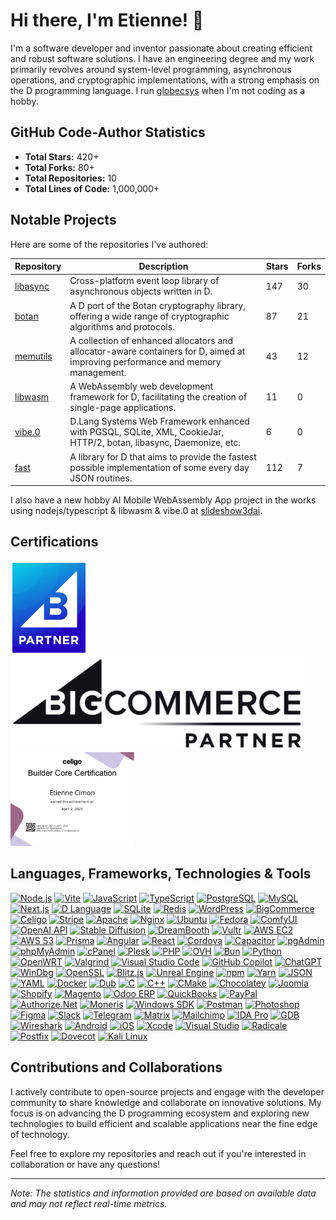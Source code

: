 # Hi there, I'm Etienne! 👋

I'm a software developer and inventor passionate about creating efficient and robust software solutions. I have an engineering degree and my work primarily revolves around system-level programming, asynchronous operations, and cryptographic implementations, with a strong emphasis on the D programming language. I run [globecsys](https://globecsys.com) when I'm not coding as a hobby.

## GitHub Code-Author Statistics

- **Total Stars:** 420+
- **Total Forks:** 80+
- **Total Repositories:** 10
- **Total Lines of Code:** 1,000,000+

## Notable Projects

Here are some of the repositories I've authored:

| Repository | Description | Stars | Forks |
|------------|-------------|-------|-------|
| [libasync](https://github.com/etcimon/libasync) | Cross-platform event loop library of asynchronous objects written in D. | 147 | 30 |
| [botan](https://github.com/etcimon/botan) | A D port of the Botan cryptography library, offering a wide range of cryptographic algorithms and protocols. | 87 | 21 |
| [memutils](https://github.com/etcimon/memutils) | A collection of enhanced allocators and allocator-aware containers for D, aimed at improving performance and memory management. | 43 | 12 |
| [libwasm](https://github.com/etcimon/libwasm) | A WebAssembly web development framework for D, facilitating the creation of single-page applications. | 11 | 0 |
| [vibe.0](https://github.com/etcimon/vibe.0) | D.Lang Systems Web Framework enhanced with PGSQL, SQLite, XML, CookieJar, HTTP/2, botan, libasync, Daemonize, etc.  | 6 | 0 |
| [fast](https://github.com/etcimon/fast) |  A library for D that aims to provide the fastest possible implementation of some every day JSON routines.   | 112 | 7 |

I also have a new hobby AI Mobile WebAssembly App project in the works using nodejs/typescript & libwasm & vibe.0 at [slideshow3dai](https://github.com/etcimon/slideshow3dai).

## Certifications
<p float="left">
  <img src="/bigcommerce-badge.png" height="150" />
  <img src="/bigcommerce-partner-badge.png" height="150" />
  <a href="http://verify.skilljar.com/c/djtafxvtysmu"><img src="/celigo-cert.png" height="150" /></a>
</p>

## Languages, Frameworks, Technologies & Tools

[![Node.js](https://img.shields.io/badge/Node.js-339933?logo=node.js&logoColor=white)](https://nodejs.org/)
[![Vite](https://img.shields.io/badge/Vite-646CFF?logo=vite&logoColor=white)](https://vitejs.dev/)
[![JavaScript](https://img.shields.io/badge/JavaScript-F7DF1E?logo=javascript&logoColor=black)](https://developer.mozilla.org/en-US/docs/Web/JavaScript)
[![TypeScript](https://img.shields.io/badge/TypeScript-3178C6?logo=typescript&logoColor=white)](https://www.typescriptlang.org/)
[![PostgreSQL](https://img.shields.io/badge/PostgreSQL-4169E1?logo=postgresql&logoColor=white)](https://www.postgresql.org/)
[![MySQL](https://img.shields.io/badge/MySQL-4479A1?logo=mysql&logoColor=white)](https://www.mysql.com/)
[![Next.js](https://img.shields.io/badge/Next.js-000000?logo=next.js&logoColor=white)](https://nextjs.org/)
[![D Language](https://img.shields.io/badge/D-CC342D?logo=d&logoColor=white)](https://dlang.org/)
[![SQLite](https://img.shields.io/badge/SQLite-003B57?logo=sqlite&logoColor=white)](https://www.sqlite.org/)
[![Redis](https://img.shields.io/badge/Redis-DC382D?logo=redis&logoColor=white)](https://redis.io/)
[![WordPress](https://img.shields.io/badge/WordPress-21759B?logo=wordpress&logoColor=white)](https://wordpress.org/)
[![BigCommerce](https://img.shields.io/badge/BigCommerce-121213?logo=bigcommerce&logoColor=white)](https://www.bigcommerce.com/)
[![Celigo](https://img.shields.io/badge/Celigo-00A9E0?logo=celigo&logoColor=white)](https://www.celigo.com/)
[![Stripe](https://img.shields.io/badge/Stripe-008CDD?logo=stripe&logoColor=white)](https://stripe.com/)
[![Apache](https://img.shields.io/badge/Apache-D22128?logo=apache&logoColor=white)](https://httpd.apache.org/)
[![Nginx](https://img.shields.io/badge/Nginx-009639?logo=nginx&logoColor=white)](https://nginx.org/)
[![Ubuntu](https://img.shields.io/badge/Ubuntu-E95420?logo=ubuntu&logoColor=white)](https://ubuntu.com/)
[![Fedora](https://img.shields.io/badge/Fedora-294172?logo=fedora&logoColor=white)](https://getfedora.org/)
[![ComfyUI](https://img.shields.io/badge/ComfyUI-FE7B72?logo=appveyor&logoColor=white)](https://comfyui.org/)
[![OpenAI API](https://img.shields.io/badge/OpenAI_API-412991?logo=openai&logoColor=white)](https://openai.com/api/)
[![Stable Diffusion](https://img.shields.io/badge/Stable_Diffusion-000000?logo=stability.ai&logoColor=white)](https://stability.ai/)
[![DreamBooth](https://img.shields.io/badge/DreamBooth-FFB900?logo=google&logoColor=white)](https://dreambooth.github.io/)
[![Vultr](https://img.shields.io/badge/Vultr-007BFC?logo=vultr&logoColor=white)](https://www.vultr.com/)
[![AWS EC2](https://img.shields.io/badge/AWS_EC2-FF9900?logo=amazonaws&logoColor=white)](https://aws.amazon.com/ec2/)
[![AWS S3](https://img.shields.io/badge/AWS_S3-569A31?logo=amazonaws&logoColor=white)](https://aws.amazon.com/s3/)
[![Prisma](https://img.shields.io/badge/Prisma-2D3748?logo=prisma&logoColor=white)](https://www.prisma.io/)
[![Angular](https://img.shields.io/badge/Angular-DD0031?logo=angular&logoColor=white)](https://angular.io/)
[![React](https://img.shields.io/badge/React-20232A?logo=react&logoColor=61DAFB)](https://reactjs.org/)
[![Cordova](https://img.shields.io/badge/Cordova-E8E8E8?logo=apachecordova&logoColor=black)](https://cordova.apache.org/)
[![Capacitor](https://img.shields.io/badge/Capacitor-119EFF?logo=capacitor&logoColor=white)](https://capacitorjs.com/)
[![pgAdmin](https://img.shields.io/badge/pgAdmin-336791?logo=postgresql&logoColor=white)](https://www.pgadmin.org/)
[![phpMyAdmin](https://img.shields.io/badge/phpMyAdmin-6C78AF?logo=mysql&logoColor=white)](https://www.phpmyadmin.net/)
[![cPanel](https://img.shields.io/badge/cPanel-FF6C2C?logo=cpanel&logoColor=white)](https://cpanel.net/)
[![Plesk](https://img.shields.io/badge/Plesk-52B0E7?logo=plesk&logoColor=white)](https://www.plesk.com/)
[![PHP](https://img.shields.io/badge/PHP-777BB4?logo=php&logoColor=white)](https://www.php.net/)
[![OVH](https://img.shields.io/badge/OVH-123F6D?logo=ovh&logoColor=white)](https://www.ovhcloud.com/)
[![Bun](https://img.shields.io/badge/Bun-000000?logo=bun&logoColor=white)](https://bun.sh/)
[![Python](https://img.shields.io/badge/Python-3776AB?logo=python&logoColor=white)](https://www.python.org/)
[![OpenWRT](https://img.shields.io/badge/OpenWRT-00B5E2?logo=linux&logoColor=white)](https://openwrt.org/)
[![Valgrind](https://img.shields.io/badge/Valgrind-352940?logo=gnu&logoColor=white)](https://valgrind.org/)
[![Visual Studio Code](https://img.shields.io/badge/VS_Code-007ACC?logo=visualstudiocode&logoColor=white)](https://code.visualstudio.com/)
[![GitHub Copilot](https://img.shields.io/badge/Copilot-1DB5A4?logo=githubcopilot&logoColor=white)](https://github.com/features/copilot)
[![ChatGPT](https://img.shields.io/badge/ChatGPT-00A67E?logo=openai&logoColor=white)](https://chat.openai.com/)
[![WinDbg](https://img.shields.io/badge/WinDbg-0078D7?logo=microsoft&logoColor=white)](https://learn.microsoft.com/en-us/windows-hardware/drivers/debugger/)
[![OpenSSL](https://img.shields.io/badge/OpenSSL-721412?logo=openssl&logoColor=white)](https://www.openssl.org/)
[![Blitz.js](https://img.shields.io/badge/Blitz.js-5A67D8?logo=blitz&logoColor=white)](https://blitz-js.com/)
[![Unreal Engine](https://img.shields.io/badge/Unreal_Engine-313131?logo=unrealengine&logoColor=white)](https://www.unrealengine.com/)
[![npm](https://img.shields.io/badge/npm-CB3837?logo=npm&logoColor=white)](https://www.npmjs.com/)
[![Yarn](https://img.shields.io/badge/Yarn-2C8EBB?logo=yarn&logoColor=white)](https://yarnpkg.com/)
[![JSON](https://img.shields.io/badge/JSON-000000?logo=json&logoColor=white)](https://www.json.org/)
[![YAML](https://img.shields.io/badge/YAML-000000?logo=yaml&logoColor=white)](https://yaml.org/)
[![Docker](https://img.shields.io/badge/Docker-2496ED?logo=docker&logoColor=white)](https://www.docker.com/)
[![Dub](https://img.shields.io/badge/Dub-2C3E50?logo=dlang&logoColor=white)](https://code.dlang.org/)
[![C](https://img.shields.io/badge/C-00599C?logo=c&logoColor=white)](https://en.wikipedia.org/wiki/C_(programming_language))
[![C++](https://img.shields.io/badge/C++-00599C?logo=c%2b%2b&logoColor=white)](https://isocpp.org/)
[![CMake](https://img.shields.io/badge/CMake-064F8C?logo=cmake&logoColor=white)](https://cmake.org/)
[![Chocolatey](https://img.shields.io/badge/Chocolatey-80B5E3?logo=chocolatey&logoColor=white)](https://chocolatey.org/)
[![Joomla](https://img.shields.io/badge/Joomla-5091CD?logo=joomla&logoColor=white)](https://www.joomla.org/)
[![Shopify](https://img.shields.io/badge/Shopify-96BF48?logo=shopify&logoColor=white)](https://www.shopify.com/)
[![Magento](https://img.shields.io/badge/Magento-EE672F?logo=magento&logoColor=white)](https://magento.com/)
[![Odoo ERP](https://img.shields.io/badge/Odoo-875A7B?logo=odoo&logoColor=white)](https://www.odoo.com/)
[![QuickBooks](https://img.shields.io/badge/QuickBooks-2CA01C?logo=intuit&logoColor=white)](https://quickbooks.intuit.com/)
[![PayPal](https://img.shields.io/badge/PayPal-00457C?logo=paypal&logoColor=white)](https://www.paypal.com/)
[![Authorize.Net](https://img.shields.io/badge/Authorize.Net-00005A?logo=visa&logoColor=white)](https://www.authorize.net/)
[![Moneris](https://img.shields.io/badge/Moneris-00806C?logo=moneris&logoColor=white)](https://www.moneris.com/)
[![Windows SDK](https://img.shields.io/badge/Windows_SDK-0078D7?logo=windows&logoColor=white)](https://developer.microsoft.com/en-us/windows/downloads/windows-sdk/)
[![Postman](https://img.shields.io/badge/Postman-FF6C37?logo=postman&logoColor=white)](https://www.postman.com/)
[![Photoshop](https://img.shields.io/badge/Photoshop-31A8FF?logo=adobephotoshop&logoColor=white)](https://www.adobe.com/products/photoshop.html)
[![Figma](https://img.shields.io/badge/Figma-F24E1E?logo=figma&logoColor=white)](https://www.figma.com/)
[![Slack](https://img.shields.io/badge/Slack-4A154B?logo=slack&logoColor=white)](https://slack.com/)
[![Telegram](https://img.shields.io/badge/Telegram-26A5E4?logo=telegram&logoColor=white)](https://telegram.org/)
[![Matrix](https://img.shields.io/badge/Matrix-000000?logo=matrix&logoColor=white)](https://matrix.org/)
[![Mailchimp](https://img.shields.io/badge/Mailchimp-FFE01B?logo=mailchimp&logoColor=000000)](https://mailchimp.com/)
[![IDA Pro](https://img.shields.io/badge/IDA_Pro-888888?logo=data&logoColor=white)](https://hex-rays.com/ida-pro/)
[![GDB](https://img.shields.io/badge/GDB-000000?logo=gnu&logoColor=white)](https://www.gnu.org/software/gdb/)
[![Wireshark](https://img.shields.io/badge/Wireshark-1679A7?logo=wireshark&logoColor=white)](https://www.wireshark.org/)
[![Android](https://img.shields.io/badge/Android-3DDC84?logo=android&logoColor=white)](https://developer.android.com/)
[![iOS](https://img.shields.io/badge/iOS-000000?logo=apple&logoColor=white)](https://developer.apple.com/ios/)
[![Xcode](https://img.shields.io/badge/Xcode-1575F9?logo=xcode&logoColor=white)](https://developer.apple.com/xcode/)
[![Visual Studio](https://img.shields.io/badge/Visual_Studio_2022-5C2D91?logo=visualstudio&logoColor=white)](https://visualstudio.microsoft.com/vs/)
[![Radicale](https://img.shields.io/badge/Radicale-555555?logo=calendar&logoColor=white)](https://radicale.org/)
[![Postfix](https://img.shields.io/badge/Postfix-EA4335?logo=gmail&logoColor=white)](http://www.postfix.org/)
[![Dovecot](https://img.shields.io/badge/Dovecot-2C3E50?logo=maildotru&logoColor=white)](https://www.dovecot.org/)
[![Kali Linux](https://img.shields.io/badge/Kali_Linux-557C94?logo=kalilinux&logoColor=white)](https://www.kali.org/)



## Contributions and Collaborations

I actively contribute to open-source projects and engage with the developer community to share knowledge and collaborate on innovative solutions. My focus is on advancing the D programming ecosystem and exploring new technologies to build efficient and scalable applications near the fine edge of technology.

Feel free to explore my repositories and reach out if you're interested in collaboration or have any questions!

---

*Note: The statistics and information provided are based on available data and may not reflect real-time metrics.*
